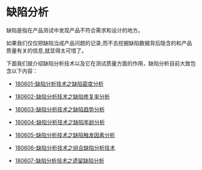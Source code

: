 
# 缺陷分析

缺陷是指在产品测试中发现产品不符合需求和设计的地方。  

如果我们仅仅把缺陷当成产品问题的记录,而不去挖掘缺陷数据背后隐含的和产品质量有关的信息,就显得太可惜了。   

下面我们就介绍缺陷分析技术以及它在测试质量方面的作用，缺陷分析目前大致包含以下内容：

<!--下面介绍缺陷分析技术，以及缺陷分析技术在产品质量评估方面的作用，并讨论如何将这些分析技术组合起来，从而能够对产品质量进行较为全面的评估。-->

- [180601-缺陷分析技术之缺陷密度分析](books/缺陷密度分析.md)

- [180602-缺陷分析技术之缺陷修复率分析](books/缺陷修复率分析.md)

- [180603-缺陷分析技术之缺陷趋势分析](books/缺陷趋势分析.md)

- [180604-缺陷分析技术之缺陷年龄分析](books/缺陷年龄分析.md)

- [180605-缺陷分析技术之缺陷触发因素分析](books/缺陷触发因素分析.md)

- [180606-缺陷分析技术之组合缺陷分析技术](books/组合缺陷分析技术.md)

- [180607-缺陷分析技术之遗留缺陷分析](books/遗留缺陷分析.md)
